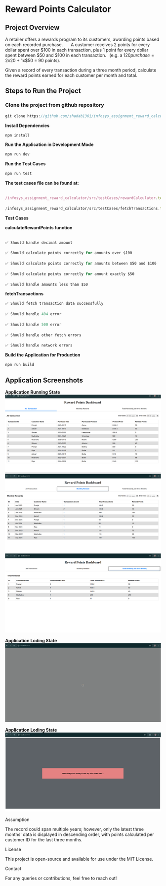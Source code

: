 # Reward Points Calculator

## Project Overview

A retailer offers a rewards program to its customers, awarding points based on each recorded purchase.   
   
A customer receives 2 points for every dollar spent over $100 in each transaction, plus 1 point for every dollar spent between $50 and $100 in each transaction.  
(e.g. a $120 purchase = 2x$20 + 1x$50 = 90 points).  

Given a record of every transaction during a three month period, calculate the reward points earned for each customer per month and total.  


## Steps to Run the Project

### Clone the project from github repository


```javascript
git clone https://github.com/shadab1301/infosys_assignment_reward_calculator
```
**Install Dependencies**
```javascript
npm install
```
**Run the Application in Development Mode**
```javascript
npm run dev
```
**Run the Test Cases**
```javascript
npm run test
```
**The test cases file can be found at:**
```javascript

/infosys_assignment_reward_calculator/src/testCases/rewardCalculator.test.js

/infosys_assignment_reward_calculator/src/testCases/fetchTransactions.test.js


```
**Test Cases**

**calculateRewardPoints function**
```javascript

✅ Should handle decimal amount

✅ Should calculate points correctly for amounts over $100

✅ Should calculate points correctly for amounts between $50 and $100

✅ Should calculate points correctly for amount exactly $50

✅ Should handle amounts less than $50
```

**fetchTransactions**
```javascript
✅ Should fetch transaction data successfully

✅ Should handle 404 error

✅ Should handle 500 error

✅ Should handle other fetch errors

✅ Should handle network errors
```
**Build the Application for Production**
```javascript
npm run build
```
## Application Screenshots
**Application Running State**
![Application Running State](https://github.com/shadab1301/infosys_assignment_reward_calculator/blob/main/public/assets/running_state.png)
![Application Running State](https://github.com/shadab1301/infosys_assignment_reward_calculator/blob/main/public/assets/running_state_2.png)
![Application Running State](https://github.com/shadab1301/infosys_assignment_reward_calculator/blob/main/public/assets/running_state_3.png)

**Application Loding State**
![Application Running State](https://github.com/shadab1301/infosys_assignment_reward_calculator/blob/main/public/assets/loading_state.png)

**Application Loding State**
![Application Running State](https://github.com/shadab1301/infosys_assignment_reward_calculator/blob/main/public/assets/error_state.png)

Assumption

The record could span multiple years; however, only the latest three months' data is displayed in descending order, with points calculated per customer ID for the last three months.

License

This project is open-source and available for use under the MIT License.

Contact

For any queries or contributions, feel free to reach out!



